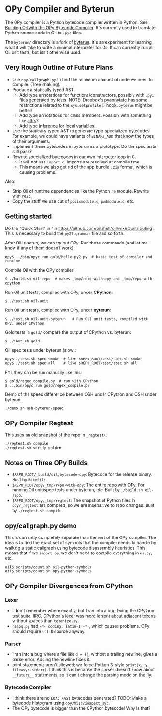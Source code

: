 OPy Compiler and Byterun
========================

The OPy compiler is a Python bytecode compiler written in Python.  See
[Building Oil with the OPy Bytecode Compiler][oil-with-opy].  It's currently
used to translate Python source code in Oil to `.pyc` files.

The `byterun/` directory is a fork of [byterun][].  It's an experiment for
learning what it will take to write a minimal interpreter for Oil.  It can
currently run all Oil unit tests, but isn't otherwise used.

[oil-with-opy]: http://www.oilshell.org/blog/2018/03/04.html

[byterun]: http://aosabook.org/en/500L/a-python-interpreter-written-in-python.html

Very Rough Outline of Future Plans
----------------------------------

- Use `opy/callgraph.py` to find the minimum amount of code we need to compile.
  (Tree shaking).
- Produce a statically typed AST.
  - Add type annotations for functions/constructors, possibly with `.pyi` files
    generated by tests.  NOTE: Dropbox's [pyannotate][] has some restrictions
    related to the `sys.setprofile()` hook.  `byterun` might be better!
  - Add type annotations for class members.  Possibly with something like
    [attrs](http://www.attrs.org/en/stable/)?
  - Add type inference for local variables.
- Use the statically typed AST to generate type-specialized bytecodes.  For
  example, we could have variants of `BINARY_ADD` that know the types of their
  arguments.
- Implement these bytecodes in byterun as a prototype.  Do the spec tests still
  pass?
- Rewrite specialized bytecodes in our own interpeter loop in C.
  - It will not use `import.c`.  Imports are resolved at compile time.
  - This means we also get rid of the app bundle `.zip` format, which is
    causing problems.

Also:

- Strip Oil of runtime dependencies like the Python `re` module.  Rewrite with
  `re2c`.
- Copy the stuff we use out of `posixmodule.c`, `pwdmodule.c`, etc.

[pyannotate]: http://mypy-lang.blogspot.com/2017/11/dropbox-releases-pyannotate-auto.html

Getting started
---------------

Do the "Quick Start" in "in https://github.com/oilshell/oil/wiki/Contributing .
This is necessary to build the `py27.grammar` file and so forth.

After Oil is setup, we can try out OPy.  Run these commands (and let me know if
any of them doesn't work):

    opy$ ../bin/opyc run gold/hello_py2.py  # basic test of compiler and runtime

Compile Oil with the OPy compiler:

    $ ./build.sh oil-repo  # makes _tmp/repo-with-opy and _tmp/repo-with-cpython

Run Oil unit tests, compiled with OPy, under **CPython**:

    $ ./test.sh oil-unit

Run Oil unit tests, compiled with OPy, under **byterun**:

    $ ./test.sh oil-unit-byterun   # Run Oil unit tests, compiled with OPy, under CPython

Gold tests in `gold/` compare the output of CPython vs. byterun:

    $ ./test.sh gold

Oil spec tests under byterun (slow):

    opy$ ./test.sh spec smoke  # like $REPO_ROOT/test/spec.sh smoke
    opy$ ./test.sh spec all    # like $REPO_ROOT/test/spec.sh all

FYI, they can be run manually like this:

    $ gold/regex_compile.py  # run with CPython
    $ ../bin/opyc run gold/regex_compile.py

Demo of the speed difference between OSH under CPython and OSH under byterun:

    ./demo.sh osh-byterun-speed

OPy Compiler Regtest
--------------------

This uses an old snapshot of the repo in `_regtest/`.

    ./regtest.sh compile
    ./regtest.sh verify-golden

Notes on Three OPy Builds
-------------------------

- `$REPO_ROOT/_build/oil/bytecode-opy`: Bytecode for the release binary.  Built
  by `Makefile`.
- `$REPO_ROOT/opy/_tmp/repo-with-opy`: The entire repo with OPy.  For running
  Oil unit/spec tests under byterun, etc.  Built by `./build.sh oil-repo`.
- `$REPO_ROOT/opy/_tmp/regtest`: The snapshot of Python files in `opy/_regtest`
  are compiled, so we are insensitive to repo changes.  Built by `./regtest.sh
  compile`.
  
opy/callgraph.py demo
------------------

This is currently completely separate than the rest of the OPy compiler.  The idea is to find the exact set of symbols that the compiler needs to handle by walking a static callgraph using bytecode disassembly heuristics.  This means that if we `import os`, we don't need to compile everything in `os.py`, etc.

    oil$ scripts/count.sh oil-python-symbols
    oil$ scripts/count.sh opy-python-symbols


OPy Compiler Divergences from CPython
----------------------------

### Lexer

- I don't remember where exactly, but I ran into a bug lexing the CPython test
  suite.  IIRC, CPython's lexer was more lenient about adjacent tokens without
  spaces than `tokenize.py`.
- `heapq.py` had `-*- coding: latin-1 -*-`, which causes problems.  OPy
  should require `utf-8` source anyway.

### Parser

- I ran into a bug where a file like `d = {}`, without a trailing newline,
  gives a parse error.  Adding the newline fixes it.
- print statements aren't allowed; we force Python 3-style `print(x, y,
  file=sys.stderr)`.  I think this is because the parser doesn't know about
  `__future__` statements, so it can't change the parsing mode on the fly.

### Bytecode Compiler

- I think there are no `LOAD_FAST` bytecodes generated?  TODO: Make a bytecode
  histogram using `opy/misc/inspect_pyc`.
- The OPy bytecode is bigger than the CPython bytecode!  Why is that?

